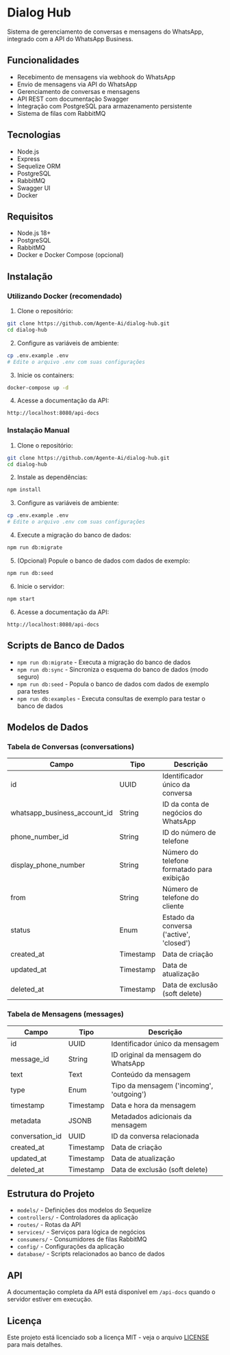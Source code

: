 # Dialog Hub

Sistema de gerenciamento de conversas e mensagens do WhatsApp, integrado com a API do WhatsApp Business.

## Funcionalidades

- Recebimento de mensagens via webhook do WhatsApp
- Envio de mensagens via API do WhatsApp
- Gerenciamento de conversas e mensagens
- API REST com documentação Swagger
- Integração com PostgreSQL para armazenamento persistente
- Sistema de filas com RabbitMQ

## Tecnologias

- Node.js
- Express
- Sequelize ORM
- PostgreSQL
- RabbitMQ
- Swagger UI
- Docker

## Requisitos

- Node.js 18+
- PostgreSQL
- RabbitMQ
- Docker e Docker Compose (opcional)

## Instalação

### Utilizando Docker (recomendado)

1. Clone o repositório:
```bash
git clone https://github.com/Agente-Ai/dialog-hub.git
cd dialog-hub
```

2. Configure as variáveis de ambiente:
```bash
cp .env.example .env
# Edite o arquivo .env com suas configurações
```

3. Inicie os containers:
```bash
docker-compose up -d
```

4. Acesse a documentação da API:
```
http://localhost:8080/api-docs
```

### Instalação Manual

1. Clone o repositório:
```bash
git clone https://github.com/Agente-Ai/dialog-hub.git
cd dialog-hub
```

2. Instale as dependências:
```bash
npm install
```

3. Configure as variáveis de ambiente:
```bash
cp .env.example .env
# Edite o arquivo .env com suas configurações
```

4. Execute a migração do banco de dados:
```bash
npm run db:migrate
```

5. (Opcional) Popule o banco de dados com dados de exemplo:
```bash
npm run db:seed
```

6. Inicie o servidor:
```bash
npm start
```

6. Acesse a documentação da API:
```
http://localhost:8080/api-docs
```

## Scripts de Banco de Dados

- `npm run db:migrate` - Executa a migração do banco de dados
- `npm run db:sync` - Sincroniza o esquema do banco de dados (modo seguro)
- `npm run db:seed` - Popula o banco de dados com dados de exemplo para testes
- `npm run db:examples` - Executa consultas de exemplo para testar o banco de dados

## Modelos de Dados

### Tabela de Conversas (conversations)

| Campo | Tipo | Descrição |
|-------|------|-----------|
| id | UUID | Identificador único da conversa |
| whatsapp_business_account_id | String | ID da conta de negócios do WhatsApp |
| phone_number_id | String | ID do número de telefone |
| display_phone_number | String | Número do telefone formatado para exibição |
| from | String | Número de telefone do cliente |
| status | Enum | Estado da conversa ('active', 'closed') |
| created_at | Timestamp | Data de criação |
| updated_at | Timestamp | Data de atualização |
| deleted_at | Timestamp | Data de exclusão (soft delete) |

### Tabela de Mensagens (messages)

| Campo | Tipo | Descrição |
|-------|------|-----------|
| id | UUID | Identificador único da mensagem |
| message_id | String | ID original da mensagem do WhatsApp |
| text | Text | Conteúdo da mensagem |
| type | Enum | Tipo da mensagem ('incoming', 'outgoing') |
| timestamp | Timestamp | Data e hora da mensagem |
| metadata | JSONB | Metadados adicionais da mensagem |
| conversation_id | UUID | ID da conversa relacionada |
| created_at | Timestamp | Data de criação |
| updated_at | Timestamp | Data de atualização |
| deleted_at | Timestamp | Data de exclusão (soft delete) |

## Estrutura do Projeto

- `models/` - Definições dos modelos do Sequelize
- `controllers/` - Controladores da aplicação
- `routes/` - Rotas da API
- `services/` - Serviços para lógica de negócios
- `consumers/` - Consumidores de filas RabbitMQ
- `config/` - Configurações da aplicação
- `database/` - Scripts relacionados ao banco de dados

## API

A documentação completa da API está disponível em `/api-docs` quando o servidor estiver em execução.

## Licença

Este projeto está licenciado sob a licença MIT - veja o arquivo [LICENSE](LICENSE) para mais detalhes.